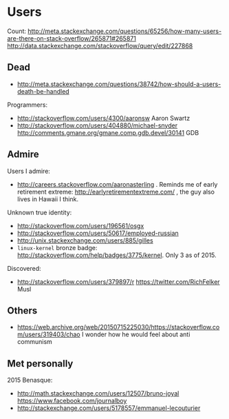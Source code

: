# Users

Count: <http://meta.stackexchange.com/questions/65256/how-many-users-are-there-on-stack-overflow/265871#265871> <http://data.stackexchange.com/stackoverflow/query/edit/227868>

## Dead

- http://meta.stackexchange.com/questions/38742/how-should-a-users-death-be-handled

Programmers:

- http://stackoverflow.com/users/4300/aaronsw Aaron Swartz
- http://stackoverflow.com/users/404880/michael-snyder http://comments.gmane.org/gmane.comp.gdb.devel/30141 GDB

## Admire

Users I admire:

- http://careers.stackoverflow.com/aaronasterling . Reminds me of early retirement extreme: http://earlyretirementextreme.com/ , the guy also lives in Hawaii I think.

Unknown true identity:

- <http://stackoverflow.com/users/196561/osgx>
- <http://stackoverflow.com/users/50617/employed-russian>
- <http://unix.stackexchange.com/users/885/gilles>
- `linux-kernel` bronze badge: <http://stackoverflow.com/help/badges/3775/kernel>. Only 3 as of 2015.

Discovered:

- <http://stackoverflow.com/users/379897/r> <https://twitter.com/RichFelker> Musl

## Others

- https://web.archive.org/web/20150715225030/https://stackoverflow.com/users/319403/chao I wonder how he would feel about anti communism

## Met personally

2015 Benasque:

- <http://math.stackexchange.com/users/12507/bruno-joyal> <https://www.facebook.com/journalboy> 
- <http://stackexchange.com/users/5178557/emmanuel-lecouturier>
